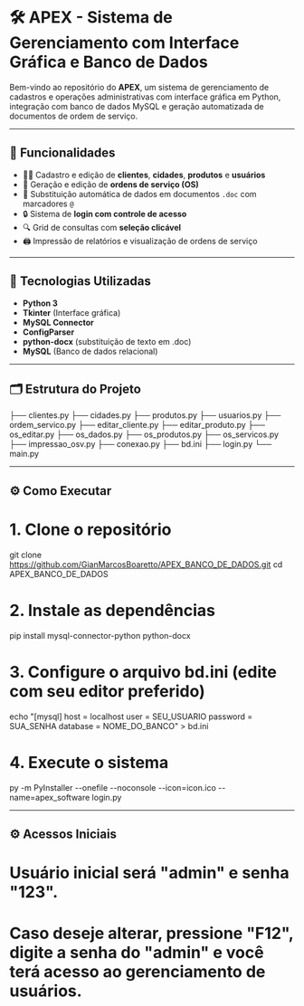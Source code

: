 # 🛠️ APEX - Sistema de Gerenciamento com Interface Gráfica e Banco de Dados

Bem-vindo ao repositório do **APEX**, um sistema de gerenciamento de cadastros e operações administrativas com interface gráfica em Python, integração com banco de dados MySQL e geração automatizada de documentos de ordem de serviço.

---

## 🚀 Funcionalidades

- 🧑‍💼 Cadastro e edição de **clientes**, **cidades**, **produtos** e **usuários**
- 🧾 Geração e edição de **ordens de serviço (OS)**
- 📄 Substituição automática de dados em documentos `.doc` com marcadores `@`
- 🔒 Sistema de **login com controle de acesso**
- 🔍 Grid de consultas com **seleção clicável**
- 🖨️ Impressão de relatórios e visualização de ordens de serviço

---

## 🧰 Tecnologias Utilizadas

- **Python 3**
- **Tkinter** (Interface gráfica)
- **MySQL Connector**
- **ConfigParser**
- **python-docx** (substituição de texto em .doc)
- **MySQL** (Banco de dados relacional)

---

## 🗂️ Estrutura do Projeto

├── clientes.py
├── cidades.py
├── produtos.py
├── usuarios.py
├── ordem_servico.py
├── editar_cliente.py
├── editar_produto.py
├── os_editar.py
├── os_dados.py
├── os_produtos.py
├── os_servicos.py
├── impressao_osv.py
├── conexao.py
├── bd.ini
├── login.py
└── main.py

---

## ⚙️ Como Executar

# 1. Clone o repositório
git clone https://github.com/GianMarcosBoaretto/APEX_BANCO_DE_DADOS.git
cd APEX_BANCO_DE_DADOS

# 2. Instale as dependências
pip install mysql-connector-python python-docx

# 3. Configure o arquivo bd.ini (edite com seu editor preferido)
echo "[mysql]
host = localhost
user = SEU_USUARIO
password = SUA_SENHA
database = NOME_DO_BANCO" > bd.ini

# 4. Execute o sistema
py -m PyInstaller --onefile --noconsole --icon=icon.ico --name=apex_software login.py

---

## ⚙️ Acessos Iniciais

# Usuário inicial será "admin" e senha "123".
# Caso deseje alterar, pressione "F12", digite a senha do "admin" e você terá acesso ao gerenciamento de usuários.




